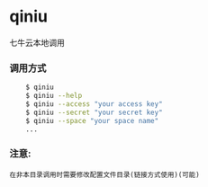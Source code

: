 # qiniu
七牛云本地调用

### 调用方式
```bash
    $ qiniu
    $ qiniu --help
    $ qiniu --access "your access key"
    $ qiniu --secret "your secret key"
    $ qiniu --space "your space name"
    ...
```

### 注意:
    在非本目录调用时需要修改配置文件目录(链接方式使用)(可能)